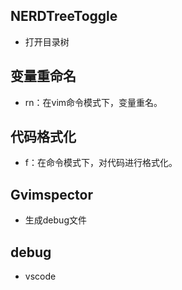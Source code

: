 
## NERDTreeToggle
- 打开目录树
## 变量重命名
- rn：在vim命令模式下，变量重名。
## 代码格式化
- f：在命令模式下，对代码进行格式化。
## Gvimspector
- 生成debug文件
## debug
- vscode












<!-- 
 brew install neovim
 /Users/ss/.config/nvim
 coc
 brew install nodejs
 brew install yarn

Vimspector unavailable: Requires Vim compiled with +python3
pip3 install neovim

Make -DCMAKE_COMMPILE_COMMMANDS=1 -B .vscode ./

brew install ccls 
bear -- make -j4 -C .. 
sudo apt install nodejs
sudo npm install -g yarn

# ~/.vim/plugged/coc.nvim/是我的coc.nvim插件的安装目录
cd ~/.vim/plugged/coc.nvim/	
yarn install
yarn build

```
coc.nvim switched to custom popup menu from 0.0.82
Plug 'cateduo/vsdark.nvim'                                              │  you have to change key-mapping of <tab> to make it work. 
Plug 'jackguo380/vim-lsp-cxx-highlight'                                 │  checkout current key-mapping by ":verbose imap <tab>"
```
采用最近版本的配置
```
set signcolumn=number " 提示符放到行号上 (:h signcolumn)
inoremap <silent><expr> <TAB>
      \ coc#pum#visible() ? coc#pum#next(1) :
      \ CheckBackspace() ? "\<Tab>" :
      \ coc#refresh()
inoremap <expr><S-TAB> coc#pum#visible() ? coc#pum#prev(1) : "\<C-h>"

" Make <CR> to accept selected completion item or notify coc.nvim to format
" <C-g>u breaks current undo, please make your own choice.
inoremap <silent><expr> <CR> coc#pum#visible() ? coc#pum#confirm()
                              \: "\<C-g>u\<CR>\<c-r>=coc#on_enter()\<CR>"
```
 -->

